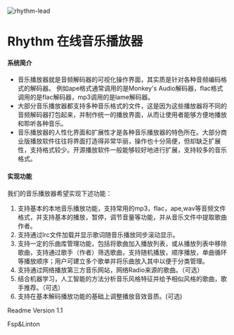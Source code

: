 ![rhythm-lead](https://s1.ax1x.com/2022/03/20/qepL1H.jpg)

# Rhythm 在线音乐播放器

#### 系统简介

- 音乐播放器就是音频解码器的可视化操作界面，其实质是针对各种音频编码格式的解码器。 例如ape格式通常调用的是Monkey's Audio解码器，flac格式调用的是flac解码器，mp3调用的是lame解码器。
- 大部分音乐播放器都支持多种音乐格式的文件，这是因为这些播放器将不同的音频解码器打包起来，并制作统一的播放界面，从而让使用者能够方便地播放和聆听各种音乐。
- 音乐播放器的人性化界面和扩展性才是各种音乐播放器的特色所在。大部分商业版播放软件往往将界面打造得非常华丽，操作也十分简便，但却缺乏扩展性，支持格式较少。开源播放软件一般能够较好地进行扩展，支持较多的音乐格式。



####  实现功能

我们的音乐播放器希望实现下述功能：

1. 支持基本的本地音乐播放功能，支持常用的mp3，flac，ape,wav等音频文件格式，并支持基本的播放，暂停，调节音量等功能，并从音乐文件中提取歌曲作者。
2. 支持通过lrc文件加载并显示歌词随音乐播放同步滚动显示。
3. 支持一定的乐曲库管理功能，包括将歌曲加入播放列表，或从播放列表中移除歌曲，支持通过歌手（作者）筛选歌曲，支持随机播放，顺序播放，单曲循环等播放顺序；用户可建立多个歌单并将乐曲放入其中以便于分类管理。
4. 支持通过网络播放第三方音乐网站，网络Radio来源的歌曲。（可选）
5. 结合机器学习，人工智能的方法分析音乐风格特征并给予相似风格的歌曲，歌手推荐。（可选）
6. 支持在基本解码播放功能的基础上调整播放音效音质。(可选)



Readme Version 1.1

Fsp&Linton
